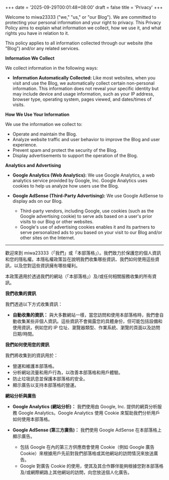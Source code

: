 +++
date = '2025-09-29T00:01:48+08:00'
draft = false
title = 'Privacy'
+++

Welcome to miwa23333 ("we," "us," or "our Blog"). We are committed to protecting your personal information and your right to privacy. This Privacy Policy aims to explain what information we collect, how we use it, and what rights you have in relation to it.

This policy applies to all information collected through our website (the "Blog") and/or any related services.

**Information We Collect**

We collect information in the following ways:

* **Information Automatically Collected:** Like most websites, when you visit and use the Blog, we automatically collect certain non-personal information. This information does not reveal your specific identity but may include device and usage information, such as your IP address, browser type, operating system, pages viewed, and dates/times of visits.

**How We Use Your Information**

We use the information we collect to:

* Operate and maintain the Blog.
* Analyze website traffic and user behavior to improve the Blog and user experience.
* Prevent spam and protect the security of the Blog.
* Display advertisements to support the operation of the Blog.

**Analytics and Advertising**

* **Google Analytics (Web Analytics):** We use Google Analytics, a web analytics service provided by Google, Inc. Google Analytics uses cookies to help us analyze how users use the Blog.

* **Google AdSense (Third-Party Advertising):** We use Google AdSense to display ads on our Blog.
    * Third-party vendors, including Google, use cookies (such as the Google advertising cookie) to serve ads based on a user's prior visits to our Blog or other websites.
    * Google's use of advertising cookies enables it and its partners to serve personalized ads to you based on your visit to our Blog and/or other sites on the Internet.


---

歡迎來到 miwa23333（「我們」或「本部落格」）。我們致力於保護您的個人資訊和您的隱私權。本隱私權政策旨在說明我們收集哪些資訊、我們如何使用這些資訊，以及您對這些資訊擁有哪些權利。

本政策適用於透過我們的網站（「本部落格」）及/或任何相關服務收集的所有資訊。

**我們收集的資訊**

我們透過以下方式收集資訊：

* **自動收集的資訊：** 與大多數網站一樣，當您訪問和使用本部落格時，我們會自動收集某些非個人資訊。這些資訊不會揭露您的具體身份，但可能包括設備和使用資訊，例如您的 IP 位址、瀏覽器類型、作業系統、瀏覽的頁面以及訪問日期/時間。

**我們如何使用您的資訊**

我們將收集到的資訊用於：

* 營運和維護本部落格。
* 分析網站流量和用戶行為，以改善本部落格和用戶體驗。
* 防止垃圾訊息並保護本部落格的安全。
* 顯示廣告以支持本部落格的營運。

**網站分析與廣告**

* **Google Analytics (網站分析)：** 我們使用由 Google, Inc. 提供的網頁分析服務 Google Analytics。Google Analytics 使用 Cookie 來幫助我們分析用戶如何使用本部落格。

* **Google AdSense (第三方廣告)：** 我們使用 Google AdSense 在本部落格上顯示廣告。
    * 包括 Google 在內的第三方供應商會使用 Cookie（例如 Google 廣告 Cookie）來根據用戶先前對我們部落格或其他網站的訪問情況來放送廣告。
    * Google 對廣告 Cookie 的使用，使其及其合作夥伴能夠根據您對本部落格及/或網際網路上其他網站的訪問，向您放送個人化廣告。